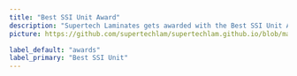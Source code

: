 ```yaml
---
title: "Best SSI Unit Award"
description: "Supertech Laminates gets awarded with the Best SSI Unit Award by the Government of Uttar Pradesh"
picture: https://github.com/supertechlam/supertechlam.github.io/blob/master/assets/img/slider/ssiUnit.PNG

label_default: "awards"
label_primary: "Best SSI Unit"
---
```

